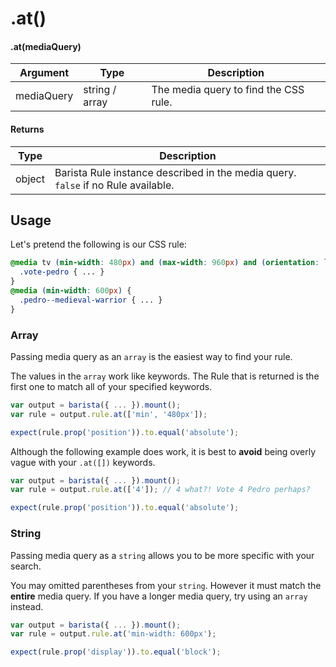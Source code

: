 # .at()

#### .at(mediaQuery)

| Argument | Type | Description |
| --- | --- | --- |
| mediaQuery | string / array | The media query to find the CSS rule. |


#### Returns

| Type | Description |
| --- | --- |
| object | Barista Rule instance described in the media query. `false` if no Rule available. |



## Usage

Let's pretend the following is our CSS rule:

```scss
@media tv (min-width: 480px) and (max-width: 960px) and (orientation: landscape) {
  .vote-pedro { ... }
}
@media (min-width: 600px) {
  .pedro--medieval-warrior { ... }
}
```

### Array

Passing media query as an `array` is the easiest way to find your rule.

The values in the `array` work like keywords. The Rule that is returned is the first one to match all of your specified keywords.

```js
var output = barista({ ... }).mount();
var rule = output.rule.at(['min', '480px']);

expect(rule.prop('position')).to.equal('absolute');
```

Although the following example does work, it is best to **avoid** being overly vague with your `.at([])` keywords.

```js
var output = barista({ ... }).mount();
var rule = output.rule.at(['4']); // 4 what?! Vote 4 Pedro perhaps?

expect(rule.prop('position')).to.equal('absolute');
```


### String

Passing media query as a `string` allows you to be more specific with your search.

You may omitted parentheses from your `string`. However it must match the **entire** media query. If you have a longer media query, try using an `array` instead.

```js
var output = barista({ ... }).mount();
var rule = output.rule.at('min-width: 600px');

expect(rule.prop('display')).to.equal('block');
```
